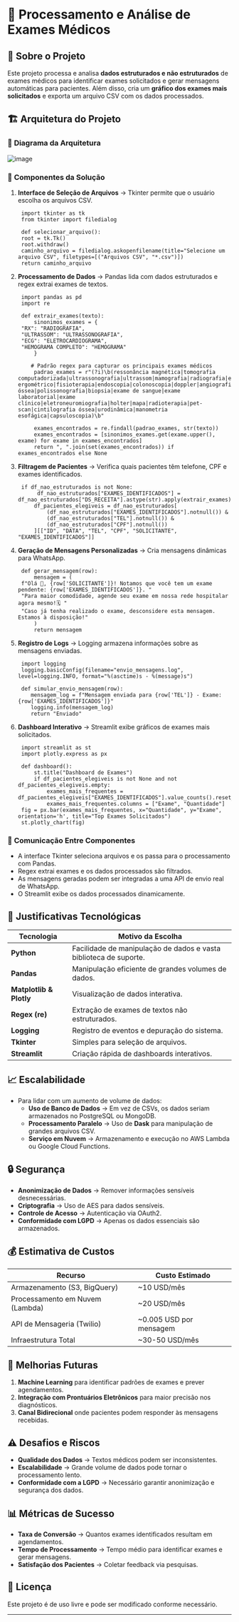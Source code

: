 # 📌 Processamento e Análise de Exames Médicos

## 📖 Sobre o Projeto

Este projeto processa e analisa **dados estruturados e não estruturados** de exames médicos para identificar exames solicitados e gerar mensagens automáticas para pacientes. Além disso, cria um **gráfico dos exames mais solicitados** e exporta um arquivo CSV com os dados processados.

## 🏗️ Arquitetura do Projeto

### 🔹 **Diagrama da Arquitetura**

![image](https://github.com/user-attachments/assets/ac33027b-fa35-47ba-b1ee-4ecca27259e9)

### 🔹 **Componentes da Solução**

1. **Interface de Seleção de Arquivos** → Tkinter permite que o usuário escolha os arquivos CSV.

        import tkinter as tk
        from tkinter import filedialog

        def selecionar_arquivo():
        root = tk.Tk()
        root.withdraw()
        caminho_arquivo = filedialog.askopenfilename(title="Selecione um arquivo CSV", filetypes=[("Arquivos CSV", "*.csv")])
        return caminho_arquivo

2. **Processamento de Dados** → Pandas lida com dados estruturados e regex extrai exames de textos.

        import pandas as pd
        import re

        def extrair_exames(texto):
            sinonimos_exames = {
        "RX": "RADIOGRAFIA",
        "ULTRASSOM": "ULTRASSONOGRAFIA",
        "ECG": "ELETROCARDIOGRAMA",
        "HEMOGRAMA COMPLETO": "HEMOGRAMA"
            }
    
           # Padrão regex para capturar os principais exames médicos
            padrao_exames = r"(?i)\b(ressonância magnética|tomografia computadorizada|ultrassonografia|ultrassom|mamografia|radiografia|ecocardiograma|eletrocardiograma|rx|hemograma|teste                                ergométrico|fisioterapia|endoscopia|colonoscopia|doppler|angiografia|cintilografia|espirometria|densitometria óssea|polissonografia|biopsia|exame de sangue|exame laboratorial|exame                           clínico|eletroneuromiografia|holter|mapa|radioterapia|pet-scan|cintilografia óssea|urodinâmica|manometria esofágica|capsuloscopia)\b"
    
            exames_encontrados = re.findall(padrao_exames, str(texto))
            exames_encontrados = [sinonimos_exames.get(exame.upper(), exame) for exame in exames_encontrados]
            return ", ".join(set(exames_encontrados)) if exames_encontrados else None
    
3. **Filtragem de Pacientes** → Verifica quais pacientes têm telefone, CPF e exames identificados.
   
        if df_nao_estruturados is not None:
             df_nao_estruturados["EXAMES_IDENTIFICADOS"] = df_nao_estruturados["DS_RECEITA"].astype(str).apply(extrair_exames)
            df_pacientes_elegiveis = df_nao_estruturados[
                (df_nao_estruturados["EXAMES_IDENTIFICADOS"].notnull()) &
                (df_nao_estruturados["TEL"].notnull()) &
                (df_nao_estruturados["CPF"].notnull())
            ][["ID", "DATA", "TEL", "CPF", "SOLICITANTE", "EXAMES_IDENTIFICADOS"]]

5. **Geração de Mensagens Personalizadas** → Cria mensagens dinâmicas para WhatsApp.
   
        def gerar_mensagem(row):
            mensagem = (
        f"Olá 👋, {row['SOLICITANTE']}! Notamos que você tem um exame pendente: {row['EXAMES_IDENTIFICADOS']}. "
        "Para maior comodidade, agende seu exame em nossa rede hospitalar agora mesmo!🗓 "
        "Caso já tenha realizado o exame, desconsidere esta mensagem. Estamos à disposição!"
            )
            return mensagem

7. **Registro de Logs** → Logging armazena informações sobre as mensagens enviadas.
   
        import logging
        logging.basicConfig(filename="envio_mensagens.log", level=logging.INFO, format="%(asctime)s - %(message)s")

        def simular_envio_mensagem(row):
           mensagem_log = f"Mensagem enviada para {row['TEL']} - Exame: {row['EXAMES_IDENTIFICADOS']}"
           logging.info(mensagem_log)
           return "Enviado"

6. **Dashboard Interativo** → Streamlit exibe gráficos de exames mais solicitados.
   
        import streamlit as st
        import plotly.express as px

        def dashboard():
            st.title("Dashboard de Exames")
            if df_pacientes_elegiveis is not None and not df_pacientes_elegiveis.empty:
                exames_mais_frequentes = df_pacientes_elegiveis["EXAMES_IDENTIFICADOS"].value_counts().reset_index()
                exames_mais_frequentes.columns = ["Exame", "Quantidade"]
        fig = px.bar(exames_mais_frequentes, x="Quantidade", y="Exame", orientation='h', title="Top Exames Solicitados")
        st.plotly_chart(fig)


### 🔹 **Comunicação Entre Componentes**

- A interface Tkinter seleciona arquivos e os passa para o processamento com Pandas.
- Regex extrai exames e os dados processados são filtrados.
- As mensagens geradas podem ser integradas a uma API de envio real de WhatsApp.
- O Streamlit exibe os dados processados dinamicamente.

## 🚀 Justificativas Tecnológicas

| Tecnologia | Motivo da Escolha |
|------------|------------------|
| **Python** | Facilidade de manipulação de dados e vasta biblioteca de suporte. |
| **Pandas** | Manipulação eficiente de grandes volumes de dados. |
| **Matplotlib & Plotly** | Visualização de dados interativa. |
| **Regex (re)** | Extração de exames de textos não estruturados. |
| **Logging** | Registro de eventos e depuração do sistema. |
| **Tkinter** | Simples para seleção de arquivos. |
| **Streamlit** | Criação rápida de dashboards interativos. |

## 📈 Escalabilidade

- Para lidar com um aumento de volume de dados:
  - **Uso de Banco de Dados** → Em vez de CSVs, os dados seriam armazenados no PostgreSQL ou MongoDB.
  - **Processamento Paralelo** → Uso de **Dask** para manipulação de grandes arquivos CSV.
  - **Serviço em Nuvem** → Armazenamento e execução no AWS Lambda ou Google Cloud Functions.

## 🔒 Segurança

- **Anonimização de Dados** → Remover informações sensíveis desnecessárias.
- **Criptografia** → Uso de AES para dados sensíveis.
- **Controle de Acesso** → Autenticação via OAuth2.
- **Conformidade com LGPD** → Apenas os dados essenciais são armazenados.

## 💰 Estimativa de Custos

| Recurso | Custo Estimado |
|---------|---------------|
| Armazenamento (S3, BigQuery) | ~10 USD/mês |
| Processamento em Nuvem (Lambda) | ~20 USD/mês |
| API de Mensageria (Twilio) | ~0.005 USD por mensagem |
| Infraestrutura Total | ~30-50 USD/mês |

## 🚀 Melhorias Futuras

1. **Machine Learning** para identificar padrões de exames e prever agendamentos.
2. **Integração com Prontuários Eletrônicos** para maior precisão nos diagnósticos.
3. **Canal Bidirecional** onde pacientes podem responder às mensagens recebidas.

## ⚠️ Desafios e Riscos

- **Qualidade dos Dados** → Textos médicos podem ser inconsistentes.
- **Escalabilidade** → Grande volume de dados pode tornar o processamento lento.
- **Conformidade com a LGPD** → Necessário garantir anonimização e segurança dos dados.

## 📊 Métricas de Sucesso

- **Taxa de Conversão** → Quantos exames identificados resultam em agendamentos.
- **Tempo de Processamento** → Tempo médio para identificar exames e gerar mensagens.
- **Satisfação dos Pacientes** → Coletar feedback via pesquisas.

## 📜 Licença

Este projeto é de uso livre e pode ser modificado conforme necessário.

---

